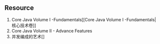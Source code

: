 ## Resource
1.  Core Java Volume I -Fundamentals[[Core Java Volume I -Fundamentals|核心技术卷]]
2. Core Java Volume II - Advance Features
3. 并发编成的艺术[]